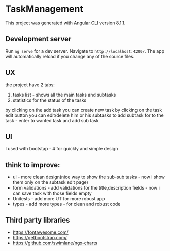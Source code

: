 # TaskManagement

This project was generated with [Angular CLI](https://github.com/angular/angular-cli) version 8.1.1.

## Development server

Run `ng serve` for a dev server. Navigate to `http://localhost:4200/`. The app will automatically reload if you change any of the source files.

## UX

the project have 2 tabs: 
1. tasks list - shows all the main tasks and subtasks
2. statistics for the status of the tasks

by clicking on the add task you can create new task
by clicking on the task edit button you can edit/delete him or his subtasks 
to add subtask for to the task - enter to wanted task and add sub task

## UI

I used with bootstap - 4 for quickly and simple design

## think to improve:
  * ui - more clean design(nice way to show the sub-sub tasks - now i show them only on the subtask edit page)
  * form validations - add validations for the title,description fields  - now i can save task with those fields empty
  * Unitests - add more UT for more robust app
  * types - add more types - for clean and robust code
  
## Third party libraries
* https://fontawesome.com/
* https://getbootstrap.com/
* https://github.com/swimlane/ngx-charts
